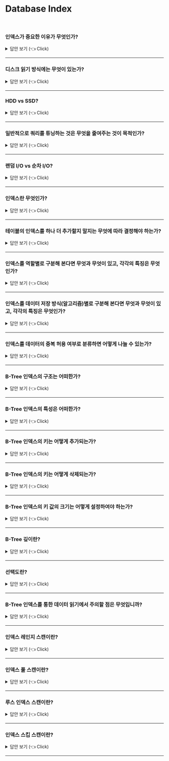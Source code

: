 # Database Index
<br>

### 인덱스가 중요한 이유가 무엇인가?

<details>
   <summary> 답안 보기 (👈 Click)</summary>
<br />
[참고: Real MySQL] 
+ 인덱스는 데이터베이스 쿼리의 성능을 언급하면서 빼놓을 수 없는 부분입니다. <br> 
  이번 장에서는 MySQL 쿼리의 개발이나 튜닝을 설명하기 전에 MySQL에서 사용 가능한 인덱스의 종류 및 특성을 <br>
  간단히 살펴보겠습니다. <br> 
   
  각 인덱스의 특성과 차이는 상당히 중요하며, 물리 수준의 모델링을 할 때도 중요한 요소가 될 것입니다. <br> 
  MySQL 8.0 버전까지 업그레이드되어 오면서 다른 상용 RDBMS에서 제공하는 많은 기능을 지원하게 됐으며, <br> 
  기존의 MyISAM 스토리지 엔진에서만 제공하던 전문 검색이나 위치 기반 검색 기능도 모두 InnoDB 스토리지 엔진에서 사용할 수 있게 <br>
  개선되었습니다. <br> 
   
  하지만 아무리 MySQL 서버의 옵티마이저가 발전하고 성능이 개선됐다고 해도 여전히 관리자의 역할은 매우 중요합니다. <br> 
  그래서 인덱스에 대한 기본 지식은 지금도 앞으로도 개발자나 관리자에게 매우 중요한 부분이며, <br> 
  쿼리 튜닝의 기본이 될 것입니다. <br> 
   
</details>

-----------------------

### 디스크 읽기 방식에는 무엇이 있는가?

<details>
   <summary> 답안 보기 (👈 Click)</summary>
<br />
[참고: Real MySQL] 
   
+ 인덱스에만 의존적인 용어는 아니지만, 이번 장에서 자주 언급되는 랜덤(Random) I/O, 순차 I/O와 같은 <br>
  디스크 읽기 방식을 먼저 간단히 알아보고, 인덱스를 살펴보겠습니다. <br> 
   
  컴퓨터의 CPU나 메모리처럼 전기적 특성을 띤 장치의 성능은 짧은 시간 동안 매우 빠른 속도로 발전했지만, <br>
  디스크 같은 기계식 장치의 성능은 상당히 제한적으로 발전했습니다. <br> 
  
  비록 최근에는 자기 디스크 원판에 의존하는 하드 디스크보다 SSD 드라이브가 많이 활용되고 있지만, <br> 
  여전히 데이터 저장 매체는 컴퓨터에서 가장 느린 부분이라는 사실에는 변함이 없다. <br> 
   
  데이터베이스나 쿼리 튜닝에 어느 정도 지식을 갖춘 사용자가 절감하고 있듯이 <br> 
  데이터베이스의 성능 튜닝은 어떻게 디스크 I/O를 줄이느냐가 관건일 때가 상당히 많다. <br> 

</details>

-----------------------

### HDD vs SSD?

<details>
   <summary> 답안 보기 (👈 Click)</summary>
<br />
[참고: Real MySQL] 
   
+ 컴퓨터에서 CPU나 메모리 같은 주요 장치는 대부분 전자식 장치지만, 하드 디스크 드라이브는 기계식 장치입니다. <br> 
  그래서 데이터베이스 서버에서는 항상 디스크 장치가 병목이 됩니다. <br> 
  이러한 기계식 하드 디스크 드라이브를 대체하기 위해 전자식 저장 매체인 SSD(Solid State Drive)가 많이 출시되고 있습니다. <br> 
   
  SSD도 기존 하드 디스크 드라이브와 같은 인터페이스를 지원하므로, <br> 
  내장 디스크나 DAS 또는 SAN에 그대로 사용할 수 있습니다. <br> 
   
  SSD는 기존 하드 디스크 드라이브에서 데이터 저장용 플래터(원판)를 제거하고, <br> 
  그 대신 플래시 메모리를 장착하고 있습니다. <br>
  그래서 디스크 원판을 기계적으로 회전시킬 필요가 없으므로, 아주 빨리 데이터를 읽고 쓸 수 있습니다. <br> 
  플래시 메모리는 전원이 공급되지 않아도 데이터가 삭제되지 않습니다. <br>
  그리고 컴퓨터의 메모리(D-Ram)보다 느리지만, 기계식 하드 디스크 드라이브보다는 훨씬 빠릅니다. <br> 
   
  ![image](https://user-images.githubusercontent.com/8718430/207229107-9bf3395b-5a00-4b70-bd7f-443f6d19fd27.png)
  
  그림 8.1은 컴퓨터의 주요 부품별 처리 속도를 보여줍니다. <br> 
  Y축의 Operations/ second란 초당 처리 가능한 연산의 횟수를 의미하므로, <br> 
  이 값이 클수록 처리 속도가 빠르다는 것을 의미합니다. <br> 
  그림 8-1에서 보다시피 메모리와 디스크의 처리 속도는 10만 배 이상의 차이를 보인다. <br> 
  
  그에 비해 플래시 메모리를 사용하는 SSD는 1000배 가량의 차이를 보인다. <br> 
  시중에 판매되는 SSD는 대부분 기존 하드 디스크 드라이브보다는 용량이 적으며 가격도 비싼 편이지만, <br> 
  예전보다는 SSD가 훨씬 더 대중화된 상태이며 요즘은 DBMS용으로 사용할 서버에는 대부분 SSD를 채택하고 있습니다. <br> 
   
  디스크의 헤더를 움직이지 않고 한 번에 많은 데이터를 읽는 순차 I/O에서는 SSD가 하드 디스크 드라이브보다 <br> 
  조금 빠르거나 거의 비슷한 성능을 보이기도 합니다. <br> 
  하지만 SSD의 장점은 기존 하드 디스크 드라이브보다 랜덤 I/O가 훨씬 빠르다는 것입니다. <br> 
  
  데이터베이스 서버에서 순차 I/O작업은 그다지 비중이 크지 않고, 랜덤 I/O를 통해 작은 데이터를 읽고 쓰는 작업이 <br>
  대부분이므로 SSD의 장점은 DBMS용 스토리지에 최적이라고 볼 수 있습니다. <br> 
   
  그림 8.2는 SSD와 하드 디스크 드라이브에서 랜덤 I/O의 성능을 벤치마크한 것입니다. <br> 
  트랜잭션의 내용별로 수치는 많이 달라질 수 있으니, 그림 8.2의 수치 자체보다는 <br> 
  SSD와 HDD를 비교하는 용도로만 수치를 살펴봅니다. 
  
  ![image](https://user-images.githubusercontent.com/8718430/207230527-911b2b43-2fa8-443d-9647-aa547aaa6574.png)

  그림 8.2의 벤치마크 결과를 살펴보면 SSD는 초당 436개의 트랜잭션을 처리했지만, <br> 
  하드 디스크 드라이브는 초당 60개의 트랜잭션밖에 처리하지 못했습니다. <br> 
  이 벤치마크 결과는 저자가 간단히 준비한 데이터로 테스트한 내용이라서 <br> 
  실제 여러분의 애플리케이션에서는 어느 정도 성능 차이를 보일지는 예측하기 어렵습니다. <br> 
   
  하지만 일반적인 웹서비스(OLTP) 환경의 데이터베이스에서는 SSD가 하드 디스크 드라이브보다는 훨씬 빠릅니다. <br> 
  물론 애플리케이션을 직접 벤치마킹해볼 수 있다면 더 나은 선택을 할 수 있을 것입니다.
   
</details>

-----------------------

### 일반적으로 쿼리를 튜닝하는 것은 무엇을 줄여주는 것이 목적인가?

<details>
   <summary> 답안 보기 (👈 Click)</summary>
<br />

+ 랜덤 I/O 자체를 줄여주는 것이 목적이다. <br>
  여기서 랜덤 I/O를 줄인다는 것은 쿼리를 처리하는데 꼭 필요한 데이터만 읽도록 <br>
  쿼리를 개선하는 것을 의미한다. 

</details>

-----------------------

### 랜덤 I/O vs 순차 I/O?

<details>
   <summary> 답안 보기 (👈 Click)</summary>
<br />
[참고: Real MySQL] 
   
+ 랜덤 I/O라는 표현은 하드 디스크 드라이브의 플래터(원판)를 돌려서 읽어야 할 데이터가 저장된 위치로 <br>
  디스크 헤더를 이동시킨 다음 데이터를 읽는 것을 의미하는데, <br> 
  사실 순차 I/O 또한 이 작업 과정은 같습니다. <br> 
  그렇다면 랜덤 I/O와 순차 I/O는 어떤 차이가 있을까? <br> 
  그림 8.3을 잠깐 살펴봅니다. <br>
  ![image](https://user-images.githubusercontent.com/8718430/207232446-f37127b8-d712-440f-b56e-586d625ec51f.png)

  순차 I/O는 3개의 페이지(3x16KB)를 디스크에 기록하기 위해 1번 시스템 콜을 요청했지만, <br> 
  랜덤 I/O는 3번 시스템 콜을 요청했습니다. <br> 
  
  즉, 디스크에 기록해야 할 위치를 찾기 위해 순차 I/O는 디스크의 헤드를 1번 움직였고, <br> 
  랜덤 I/O는 디스크 헤드를 3번 움직였습니다. <br> 
   
  디스크에 데이터를 쓰고 읽는데 걸리는 시간은 디스크 헤더를 움직여서 읽고 쓸 위치로 옮기는 단계에서 결정됩니다. <br> 
  결국 그림 8.3의 경우 순차 I/O는 랜덤 I/O보다 거의 3배 정도 빠르다고 볼 수 있습니다. <br> 
  
  즉, 디스크의 성능은 디스크 헤더의 위치 이동 없이 얼마나 많은 데이터를 한 번에 기록하느냐에 의해 결정된다고 볼 수 있습니다. <br> 
  그래서 여러 번 쓰기 또는 읽기를 요청하는 랜덤 I/O 작업이 작업 부하가 훨씬 더 큽니다. <br> 
   
  데이터베이스 대부분의 작업은 이러한 작은 데이터를 빈번히 읽고 쓰기 때문에 MySQL 서버에는 <br> 
  그룹 커밋이나 바이너리 로그 버퍼 또는 InnoDB 로그 버퍼 등의 기능이 내장돼 있습니다. <br> 
   
  디스크 원판을 가지지 않는 SSD는 랜덤 I/O와 순차 I/O의 차이가 없을 것으로 예측하지만, <br> 
  실제로는 그렇지 않습니다. <br> 
  SSD 드라이브에서도 랜덤 I/O는 여전히 순차 I/O보다 전체 스루풋이 떨어집니다. <br> 
  그래서 SSD 드라이브의 사양에도 항상 순차 I/O와 랜덤 I/O의 성능 비교를 구분해서 명시합니다. <br> 
  
  사실 쿼리를 튜닝해서 랜덤 I/O를 순차 I/O로 바꿔서 실행할 방법은 그다지 많지 않습니다. <br> 
  일반적으로 쿼리를 튜닝하는 것은 랜덤 I/O 자체를 줄여주는 것이 목적이라고 할 수 있습니다. <br> 
  여기서 랜덤 I/O를 줄인다는 것은 쿼리를 처리하는데 꼭 필요한 데이터만 읽도록 쿼리를 개선하는 것을 의미합니다. <br> 
</details>

-----------------------


### 인덱스란 무엇인가?

<details>
   <summary> 답안 보기 (👈 Click)</summary>
<br />

+ 인덱스는 '색인'과 같은 것으로, 칼럼의 값과 해당 레코드가 저장된 주소를 <br>
  키와 값의 쌍(key-value pair)으로 삼아 만들어 두는 것을 의미한다. <br> 
   
  DBMS의 인덱스는 칼럼의 값을 주어진 순서로 미리 정렬해서 보관한다. <br> 
  항상 정렬된 상태로 유지하기 때문에, SELECT 문장은 매우 빠르게 처리할 수 있지만, <br>
  INSERT나 UPDATE, DELETE 문장의 처리는 느리다. 
</details>

-----------------------

### 테이블의 인덱스를 하나 더 추가할지 말지는 무엇에 따라 결정해야 하는가?

<details>
   <summary> 답안 보기 (👈 Click)</summary>
<br />

+ 데이터의 저장 속도를 어디까지 희생할 수 있는지, <br>
  읽기 속도를 얼마나 더 빠르게 만들어야 하느냐에 따라 결정해야 한다. 
</details>

-----------------------

### 인덱스를 역할별로 구분해 본다면 무엇과 무엇이 있고, 각각의 특징은 무엇인가?

<details>
   <summary> 답안 보기 (👈 Click)</summary>
<br />

+ 프라이머리 키(Primary key)와 보조 키(세컨더리 인덱스, Secondary Key)로 구분할 수 있다. <br> 
  
  프라이머리 키는 이미 잘 아는 것처럼 그 레코드를 대표하는 칼럼의 값으로 만들어진 인덱스를 의미한다. <br> 
  이 칼럼은 테이블에서 해당 레코드를 식별할 수 있는 기준값이 되기 때문에 우리는 이를 식별자라고도 부른다. <br> 
  프라이머리 키는 NULL값을 허용하지 않으며, 중복을 허용하지 않는다는 것이 특징이다. <br> 
   
  프라이머리 키를 제외한 나머지 모든 인덱스는 세컨더리 인덱스로 분류한다. <br> 
  유니크 인덱스는 프라이머리 키와 성격이 비슷하고, 프라이머리 키를 대체해서 사용할 수도 있다고 해서<br>
  대체 키라고도 하는데, 별도로 분류하기도 하고 그냥 세컨더리 인덱스로 분류하기도 한다. 
</details>

-----------------------

### 인덱스를 데이터 저장 방식(알고리즘)별로 구분해 본다면 무엇과 무엇이 있고, 각각의 특징은 무엇인가?

<details>
   <summary> 답안 보기 (👈 Click)</summary>
<br />
[참고: Real MySQL] 
   
+ B-Tree 알고리즘은 가장 일반적으로 사용되는 인덱스 알고리즘으로서, 상당히 오래전에 도입된 알고리즘이며 <br>
  그만큼 성숙해진 상태입니다. <br>
  B-Tree 인덱스는 칼럼의 값을 변형하지 않고 원래의 값을 이용해 인덱싱하는 알고리즘입니다. <br> 
  MySQL 서버에서는 위치 기반 검색을 지원하기 위한 R-Tree 인덱스 알고리즘도 있지만, <br> 
  결국 R-Tree 인덱스는 B-Tree의 응용 알고리즘으로 볼 수 있습니다. <br> 
   
  Hash 인덱스 알고리즘은 칼럼의 값으로 해시값을 계산해서 인덱싱하는 알고리즘으로, <br>
  매우 빠른 검색을 지원합니다. <br> 
  하지만 값을 변형해서 인덱싱하므로 전방(Prefix) 일치와 같이 값의 일부만 검색하거나 범위를 검색할 때는 <br>
  해시 인덱스를 사용할 수 없습니다. <br>
  Hash 인덱스는 주로 메모리 기반의 데이터베이스에서 많이 사용합니다. 
</details>

-----------------------

### 인덱스를 데이터의 중복 허용 여부로 분류하면 어떻게 나눌 수 있는가?

<details>
   <summary> 답안 보기 (👈 Click)</summary>
<br />
[참고: Real MySQL] 
   
+ 유니크 인덱스(Unique)와 유니크하지 않은 인덱스(Non-Unique)로 구분할 수 있습니다. <br> 
  인덱스가 유니크한지 아닌지는 단순히 같은 값이 1개만 존재하는지, 1개 이상 존재할 수 있는지를 의미하지만 <br> 
  실제 DBMS의 쿼리를 실행해야 하는 옵티마이저에게는 상당히 중요한 문제가 됩니다. <br> 
  유니크 인덱스에 대해 동등 조건으로 검색한다는 것은 항상 1건의 레코드만 찾으면 더 찾지 않아도 된다는 것을 <br>
  옵티마이저에게 알려주는 효과를 냅니다. 
</details>

-----------------------


### B-Tree 인덱스의 구조는 어떠한가?

<details>
   <summary> 답안 보기 (👈 Click)</summary>
<br />
[참고: Real MySQL] 
   
+ B-Tree 인덱스를 제대로 사용하려면 B-Tree의 기본적인 구조를 알아야 합니다. <br> 
  B-Tree는 트리 구조의 최상위에 하나의 루트 노드(root node)가 존재하고, <br>
  그 하위에 자식 노드가 붙어 있는 형태이다. <br> 
   
  트리 구조의 가장 하위에 있는 노드를 리프 노드(leaf node)라 하고, <br>
  트리 구조에서 루트 노드도 아니고 리프 노드도 아닌 중간의 노드를 브랜치 노드(branch node)라고 합니다. <br>
  
  데이터베이스에서 인덱스와 실제 데이터가 저장된 데이터는 따로 관리되는데, <br>
  인덱스의 리프 노드는 항상 실제 데이터 레코드를 찾아가기 위한 주소값을 가지고 있다. <br> 
   
  인덱스의 키 값은 모두 정렬돼 있지만, 데이터 파일의 레코드는 정렬돼 있지 않고 임의의 순서로 저장돼 있다. <br>
</details>

-----------------------


### B-Tree 인덱스의 특성은 어떠한가?

<details>
   <summary> 답안 보기 (👈 Click)</summary>
<br />
[참고: Real MySQL] 
   
+ 인덱스는 테이블의 키 칼럼만 가지고 있으므로, 나머지 칼럼을 읽으려면 데이터 파일에서 해당 레코드를 찾아야 한다. <br> 
  이를 위해 인덱스의 리프 노드는 데이터 파일에 저장된 레코드의 주소를 가진다. <br> 
</details>

-----------------------

### B-Tree 인덱스의 키는 어떻게 추가되는가?

<details>
   <summary> 답안 보기 (👈 Click)</summary>
<br />
[참고: Real MySQL] 
   
+ 테이블의 레코드를 저장하거나 변경하는 경우 인덱스 키 추가나 삭제 작업이 발생합니다. <br> 
  인덱스 키 추가나 삭제가 어떻게 처리되는지 알아두면 쿼리의 성능을 쉽게 예측할 수 있습니다. 
   
  새로운 키 값이 B-Tree에 저장될 때 테이블의 스토리지 엔진에 따라 새로운 키 값이 즉시 인덱스에 <br>
  저장될 수도 있고 그렇지 않을 수도 있습니다. <br> 
  B-Tree에 저장될 때는 저장될 키 값을 이용해 B-Tree 상의 적절한 위치를 검색해야 합니다. <br> 
  
  저장될 위치가 결정되면 레코드의 키 값과 대상 레코드의 주소 정보를 B-Tree의 리포 노드에 저장합니다. <br> 
  리프 노드가 꽉 차서 더는 저장할 수 없을 때는 리프 노드가 분리(split)돼야 하는데, <br>
  이는 상위 브랜치 노드까지 처리의 범위가 넓어집니다.  
</details>

-----------------------

### B-Tree 인덱스의 키는 어떻게 삭제되는가?

<details>
   <summary> 답안 보기 (👈 Click)</summary>
<br />
[참고: Real MySQL] 
   
+ B-Tree의 키 값이 삭제되는 경우는 상당히 간단합니다. 해당 키 값이 저장된 B-Tree의 리프 노드를 찾아서 <br>
  그냥 삭제 마크만 하면 작업이 완료됩니다. <br> 
</details>

-----------------------

### B-Tree 인덱스의 키 값의 크기는 어떻게 설정하여야 하는가?

<details>
   <summary> 답안 보기 (👈 Click)</summary>
<br />
[참고: Real MySQL] 
   
+ InnoDB 스토리지 엔진은 디스크에 데이터를 저장하는 가장 기본 단위를 페이지(Page) 또는 블록(Block)이라고 하며, 
  디스크의 모든 읽기 및 쓰기 작업의 최소 작업 단위가 됩니다. <br> 
  
  또한 페이지는 InnoDB 스토리지 엔진의 버퍼 풀에서 데이터를 버퍼링하는 기본 단위이기도 합니다. <br> 
  인덱스도 결국은 페이지 단위로 관리되며, 루트와 브랜치, 그리고 리프 노드를 구분한 기준이 바로 페이지 단위입니다. 
   
  일반적으로 DBMS의 B-Tree는 자식 노드의 개수가 가변적인 구조입니다. <br> 
  B-Tree의 자식 노드는 인덱스의 페이지 크기와 키 값의 크기에 따라 결정된다. <br> 
   
  InnoDB 스토리지 엔진의 기본값은 16KB입니다. <br>
  인덱스의 키가 16바이트라고 가정하고, 자식 노드 주소 영역이 평균적으로 12바이트로 구성된다면, 
  하나의 인덱스 페이지(16KB)에 16*1024/(16+12) = 585개 저장할 수 있습니다. 
  최종적으로 이 경우는 자식 노드를 585개 가질 수 있는 B-Tree가 됩니다. 
   
  인덱스의 키 값이 커지면, 예를 들어 키 값의 크기가 두 배인 32바이트로 늘어났다고 가정하면, 
  인덱스 키를 16*1024 / (32+12) = 372개 저장할 수 있습니다. 
   
  여러분의 SELECT 쿼리가 레코드 500개를 읽어야 한다면 전자는 인덱스 페이지 한 번으로 해결될 수 있지만, <br> 
  후자는 최소한 2번 이상 디스크로부터 읽어야 합니다. <br> 
   
  결국 인덱스를 구성하는 키 값의 크기가 커지면 디스크로부터 읽어야 하는 횟수가 늘어나고, <br>  
  그만큼 느려진다는 것을 의미합니다. <br> 
</details>

-----------------------


### B-Tree 깊이란?

<details>
   <summary> 답안 보기 (👈 Click)</summary>
<br />
[참고: Real MySQL] 
   
+  인덱스의 B-Tree 깊이가 3인 경우 최대 몇 개의 키 값을 가질 수 있는지 비교해볼 수 있는데, <br>
   키 값이 16바이트인 경우에는 최대 2억(585*585*585)개 정도의 키 값을 담을 수 있지만, <br> 
   키 값이 32바이트로 늘어나면 5천만(372*372*372)개로 줄어듭니다. 
   
   B-Tree의 깊이는 MySQL에서 값을 검색할 때 몇 번이나 랜덤하게 디스크를 읽어야 하는지와 직결된 문제입니다. <br>
   결론적으로 인덱스 키 값의 크기가 커지면 커질수록 하나의 인덱스 페이지가 담을 수 있는 인덱스 키 값의 개수는 적어지고, <br> 
   그 때문에 같은 레코드 건수라 하더라도 B-Tree의 깊이가 깊어져서 디스크 읽기가 더 많이 필요하게 됩니다. 
</details>

-----------------------

### 선택도란?

<details>
   <summary> 답안 보기 (👈 Click)</summary>
<br />
[참고: Real MySQL] 
   
+  선택도는 모든 인덱스 키 값 가운데 유니크한 값의 수를 의미합니다. <br>
   전체 인덱스 키 값은 100개인데, 그 중에서 유니크한 값의 수가 10개이면, <br>
   기수성은 10입니다. <br>
   
   인덱스 키 값 가운데 중복된 값이 많아지면 많아질수록 기수성은 낮아지고, <br>
   동시 선택도 또한 떨어집니다. <br> 
   
   인덱스는 선택도가 높을수록 검색 대상이 줄어들기 때문에 그만큼 빠르게 처리됩니다. <br> 
</details>

-----------------------

### B-Tree 인덱스를 통한 데이터 읽기에서 주의할 점은 무엇입니까?

<details>
   <summary> 답안 보기 (👈 Click)</summary>
<br />
[참고: Real MySQL] 
   
+  어떤 경우에 인덱스를 사용하게 유도할지, 또는 사용하지 못하게 할지 판단하려면, <br>
   MySQL(더 정확히는 각 스토리지 엔진)이 어떻게 인덱스를 이용(경유)해서 실제 레코드를 읽어 내는지 알아야 합니다. <br> 
   여기서는 MySQL이 인덱스를 대표적인 방법 세 가지를 살펴봅니다. <br> 
</details>

-----------------------


### 인덱스 레인지 스캔이란?
<details>
   <summary> 답안 보기 (👈 Click)</summary>
<br />
[참고: Real MySQL] 
   
+  인덱스 레인지 스캔은 인덱스의 접근 방법 가운데 가장 대표적인 접근 방식으로, <br>
   뒤에서 설명할 나머지 두 가지 접근 방식보다는 빠른 방법입니다. <br> 
   
   인덱스를 통해 레코드를 한 건만 읽는 경우와 한 건 이상을 읽는 경우를 각각 다른 이름으로 구분하지만, <br> 
   이번 절에서는 모두 묶어서 "인덱스 레인지 스캔"이라고 표현합니다. <br> 
   
   더 상세한 내용은 10장 '실행 계획'에서 다시 언급할 것이므로, <br> 
   그 때 둘의 차이를 자세히 알아봅니다. <br> 
   
   여기서는 인덱스 B-Tree의 필요한 영역을 스캔하는데 어떤 작업이 필요한지만 이해할 수 있으면 충분합니다. <br> 
   다음 쿼리를 예제로 살펴봅니다. <br> 
   
   인덱스 레인지 스캔은 검색해야 할 인덱스의 범위가 결정됐을 때, 사용하는 방식입니다. <br> 
   검색하려는 값의  검색 결과 레코드 건수와 관계 없이 레인지 스캔이라고 표현합니다. <br> 
   그림 8.8의 화살표에서도 알 수 있듯이 <br>     
   루트 노드에서부터 비교를 시작해 브랜치 노드를 거치고 최종적으로 리프 노드까지 찾아 들어가야만 <br>
   비로소 필요한 레코드의 시작 지점을 찾을 수 있습니다. <br> 
   
   일단 시작해야 할 위치를 찾으면 그때부터는 리프 노드의 레코드만 순서대로 읽으면 됩니다. <br>
   이처럼 차례대로 쭉 읽는 것을 스캔이라고 표현합니다. <br> 
   
   만약 스캔하다가 리프 노드의 끝까지 읽으면 리프 노드 간의 링크를 이용해 다음 리프 노드를 찾아서 <br>
   다시 스캔합니다. <br> 
   
   그리고 최종적으로 스캔을 멈춰야 할 위치에 다다르면, 지금까지 읽은 레코드를 사용자에게 반환하고 쿼리를 끝냅니다. <br> 
   그림 8.8에서 두꺼운 선은 스캔해야 할 위치 검색을 위한 비교 작업을 의미하며, 두꺼운 화살표가 지나가는 리프 노드의 레코드 구간은 <br>
   실제 스캔하는 범위를 표현합니다. <br> 
   
   그림 8.8은 실제 인덱스만을 읽는 경우를 보여줍니다. <br> 
   하지만 B-Tree 인덱스의 리프 노드를 스캔하면서 실제 데이터 파일의 레코드를 읽어 와야 하는 경우도 많은데, <br> 
   이 과정을 좀 더 자세히 살펴봅니다. <br> 
   
   B-Tree 인덱스에서 루트와 브랜치 노드를 이용해 스캔 시작 위치를 검색하고, <br> 
   그 지점부터 필요한 방향(오름차순 또는 내림차순)으로 인덱스를 읽어 나가는 과정을 그림 8.9에서 확인할 수 있습니다. <br> 
   중요한 것은 어떤 방식으로 스캔하든 관계없이, 해당 인덱스를 구성하는 칼럼의 정순 또는 역순으로 정렬된 상태로 레코드를 가져온다는 것입니다. <br> 
   이는 별도의 정렬 과정이 수반되는 것이 아니라 인덱스 자체의 정렬 특성 때문에 자동으로 그렇게 됩니다. <br> 
   
   그림 8.9에서 또 한 가지 중요한 것은 인덱스의 리프 노드에서 검색 조건에 일치하는 건들은 데이터 파일에서 레코드를 읽어오는 과정이 필요하다는 것입니다. <br> 
   이 때, 리프 노드에 저장된 레코드 주소로 데이터 파일의 레코드를 읽어오는데, 레코드 한 건 한 건 단위로 랜덤 I/O가 한 번씩 일어납니다. <br> 
   그림 8.9에서 처럼 3건의 레코드가 검색 조건에 일치했다고 가정하면, 데이터 레코드를 읽기 위해 랜덤 I/O가 최대 3번 필요합니다. <br> 
   
   그래서 인덱스를 통해 데이터 레코드를 읽는 작업은 비용이 많이 드는 작업으로 분류됩니다. <br>
   그리고 인덱스를 통해 읽어야 할 데이터 레코드가 20~25%를 넘으면 인덱스를 통한 읽기보다 테이블의 데이터를 직접 읽는 것이 더 효율적인 처리 방식이 됩니다. <br> 
</details>

-----------------------

### 인덱스 풀 스캔이란?

<details>
   <summary> 답안 보기 (👈 Click)</summary>
<br />
[참고: Real MySQL] 
   
+  인덱스 레인지 스캔과 마찬가지로 인덱스를 사용하지만, 인덱스 레인지 스캔과는 달리 <br> 
   인덱스의 처음부터 끝까지 모두 읽는 방식을 인덱스 풀 스캔이라고 합니다. <br> 
   대표적으로 쿼리의 조건절에 사용된 칼럼이 인덱스의 첫 번째 칼럼이 아닌 경우 <br> 
   인덱스 풀 스캔 방식이 사용됩니다. <br> 
   
   예를 들어, 인덱스는 (A,B,C) 칼럼의 순서로 만들어져 있지만, <br> 
   쿼리의 조건절은 B 칼럼이나 C 칼럼으로 검색하는 경우입니다. <br> 
   
   일반적으로 인덱스의 크기는 테이블의 크기보다 작으므로 직접 테이블을 처음부터 끝까지 읽는 것보다는 인덱스만 읽는 것이 효율적입니다. <br> 
   쿼리가 인덱스에 명시된 칼럼만으로 ㅗ건을 처리할 수 있는 경우 주로 이 방식이 사용됩니다. <br> 
   인덱스뿐만 아니라 데이터 레코드까지 모두 읽어야 한다면 절대 이 방식으로 처리되지 않습니다. <br> 
   간단하게 그림으로 인덱스 풀 스캔의 처리 방식을 살펴봅니다. <br> 
   
   그림 8.10의 인덱스 풀 스캔의 예를 살펴볼 수 있습니다. 먼저 인덱스 리프 노드의 제일 앞 또는 제일 뒤로 이동한 후, <br>
   인덱스의 리프 노드를 연결하는 링크드 리스트를 따라서 처음부터 끝까지 스캔하는 방식을 인덱스 풀 스캔이라고 합니다. <br> 
   
   이 방식은 인덱스 레인지 스캔보다는 빠르지 않지만, 테이블 풀 스캔보다는 효율적입니다. <br> 
   앞에서도 언급했듯이 인덱스에 포함된 칼럼만으로 쿼리를 처리할 수 있는 경우 테이블의 레코드를 읽을 필요가 없기 때문입니다. <br> 
   인덱스의 전체 크기는 테이블 자체의 크기보다는 훨씬 작으므로 인덱스 풀 스캔은 테이블 전체를 읽는 것보다는 적은 디스크 I/O로 쿼리를 처리할 수 있습니다. <br> 
   
   
</details>

-----------------------


### 루스 인덱스 스캔이란?

<details>
   <summary> 답안 보기 (👈 Click)</summary>
<br />
[참고: Real MySQL] 
   
+  루스 인덱스 스캔이란 말 그대로 느슨하게 또는 듬성듬성하게 인덱스를 읽는 것을 의미합니다. <br> 
   루스 인덱스 스캔은 인덱스 레인지 스캔과 비슷하게 작동하지만, <br>
   중간에 필요치 않은 인덱스 키 값은 무시(SKIP)하고 다음으로 넘어가는 형태로 처리합니다. 
   
</details>

-----------------------


### 인덱스 스킵 스캔이란?

<details>
   <summary> 답안 보기 (👈 Click)</summary>
<br />
[참고: Real MySQL] 
   
+ 
   
</details>

-----------------------

